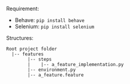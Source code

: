 Requirement:
- Behave: `pip install behave`
- Selenium: `pip install selenium`

Structures:

```
Root project folder  
  |-- features
        |-- steps
        |    |-- a_feature_implementation.py
        |-- environment.py
        |-- a_feature.feature
```
